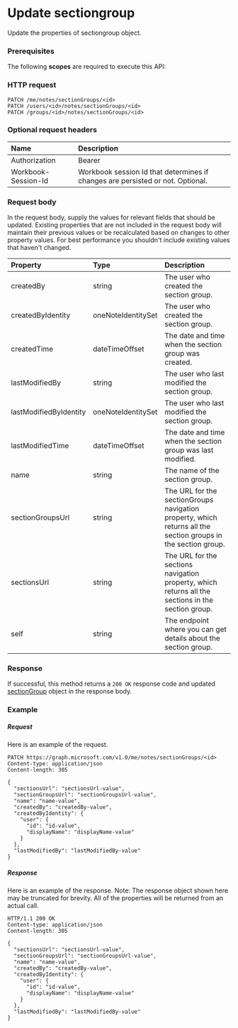 # Update sectiongroup

Update the properties of sectiongroup object.
### Prerequisites
The following **scopes** are required to execute this API: 
### HTTP request
<!-- { "blockType": "ignored" } -->
```http
PATCH /me/notes/sectionGroups/<id>
PATCH /users/<id>/notes/sectionGroups/<id>
PATCH /groups/<id>/notes/sectionGroups/<id>
```
### Optional request headers
| Name       | Description|
|:-----------|:-----------|
| Authorization  | Bearer <code>|
| Workbook-Session-Id  | Workbook session Id that determines if changes are persisted or not. Optional.|

### Request body
In the request body, supply the values for relevant fields that should be updated. Existing properties that are not included in the request body will maintain their previous values or be recalculated based on changes to other property values. For best performance you shouldn't include existing values that haven't changed.

| Property	   | Type	|Description|
|:---------------|:--------|:----------|
|createdBy|string|The user who created the section group.|
|createdByIdentity|oneNoteIdentitySet|The user who created the section group.|
|createdTime|dateTimeOffset|The date and time when the section group was created.|
|lastModifiedBy|string|The user who last modified the section group.|
|lastModifiedByIdentity|oneNoteIdentitySet|The user who last modified the section group.|
|lastModifiedTime|dateTimeOffset|The date and time when the section group was last modified.|
|name|string|The name of the section group.|
|sectionGroupsUrl|string|The URL for the sectionGroups navigation property, which returns all the section groups in the section group.|
|sectionsUrl|string|The URL for the sections navigation property, which returns all the sections in the section group.|
|self|string|The endpoint where you can get details about the section group.|

### Response
If successful, this method returns a `200 OK` response code and updated [sectionGroup](../resources/sectiongroup.md) object in the response body.
### Example
##### Request
Here is an example of the request.
<!-- {
  "blockType": "request",
  "name": "update_sectiongroup"
}-->
```http
PATCH https://graph.microsoft.com/v1.0/me/notes/sectionGroups/<id>
Content-type: application/json
Content-length: 305

{
  "sectionsUrl": "sectionsUrl-value",
  "sectionGroupsUrl": "sectionGroupsUrl-value",
  "name": "name-value",
  "createdBy": "createdBy-value",
  "createdByIdentity": {
    "user": {
      "id": "id-value",
      "displayName": "displayName-value"
    }
  },
  "lastModifiedBy": "lastModifiedBy-value"
}
```
##### Response
Here is an example of the response. Note: The response object shown here may be truncated for brevity. All of the properties will be returned from an actual call.
<!-- {
  "blockType": "response",
  "truncated": true,
  "@odata.type": "microsoft.graph.sectionGroup"
} -->
```http
HTTP/1.1 200 OK
Content-type: application/json
Content-length: 305

{
  "sectionsUrl": "sectionsUrl-value",
  "sectionGroupsUrl": "sectionGroupsUrl-value",
  "name": "name-value",
  "createdBy": "createdBy-value",
  "createdByIdentity": {
    "user": {
      "id": "id-value",
      "displayName": "displayName-value"
    }
  },
  "lastModifiedBy": "lastModifiedBy-value"
}
```

<!-- uuid: 8fcb5dbc-d5aa-4681-8e31-b001d5168d79
2015-10-25 14:57:30 UTC -->
<!-- {
  "type": "#page.annotation",
  "description": "Update sectiongroup",
  "keywords": "",
  "section": "documentation",
  "tocPath": ""
}-->